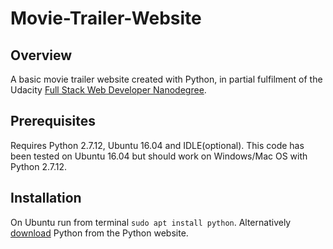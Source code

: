 # Movie-Trailer-Website


## Overview

A basic movie trailer website created with Python, in partial fulfilment of the Udacity [Full Stack Web Developer Nanodegree](https://www.udacity.com/course/full-stack-web-developer-nanodegree--nd004).

## Prerequisites

Requires Python 2.7.12, Ubuntu 16.04 and IDLE(optional).
This code has been tested on Ubuntu 16.04 but should work on Windows/Mac OS with Python 2.7.12.

## Installation

On Ubuntu run from terminal `sudo apt install python`. Alternatively [download](https://www.python.org/downloads/) Python from the Python website.
